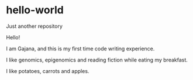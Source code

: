 # hello-world
Just another repository

Hello!

I am Gajana, and this is my first time code writing experience.

I like genomics, epigenomics and reading fiction while eating my breakfast.





I like potatoes, carrots and apples.
